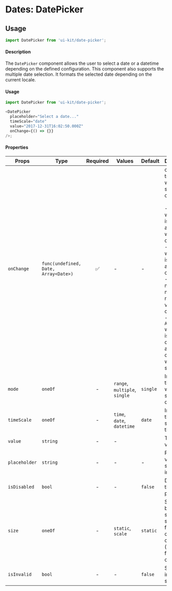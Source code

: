 # Dates: DatePicker

## Usage

```js
import DatePicker from 'ui-kit/date-picker';
```

#### Description

The `DatePicker` component allows the user to select a date or a datetime
depending on the defined configuration. This component also supports the
multiple date selection. It formats the selected date depending on the current
locale.

#### Usage

```js
import DatePicker from 'ui-kit/date-picker';

<DatePicker
  placeholder="Select a date..."
  timeScale="date"
  value="2017-12-31T16:02:50.000Z"
  onChange={() => {}}
/>;
```

#### Properties

| Props         | Type                                 | Required | Values                        | Default  | Description                                                                                                                                                                                                                                                                                                               |
| ------------- | ------------------------------------ | :------: | ----------------------------- | -------- | ------------------------------------------------------------------------------------------------------------------------------------------------------------------------------------------------------------------------------------------------------------------------------------------------------------------------- |
| `onChange`    | `func(undefined, Date, Array<Date>)` |    ✅    | -                             | -        | onChange triggered when selection changed.<br /><br />- `undefined` when mode is single and value was cleared<br />- `Date` when mode is single and value changed<br />- `[]` when mode is multiple or range and value was cleared<br />- `Array<Date>` when mode is multiple or range and at least one date was selected |
| `mode`        | `oneOf`                              |    -     | `range`, `multiple`, `single` | `single` | Indicates the mode we can select dates                                                                                                                                                                                                                                                                                    |
| `timeScale`   | `oneOf`                              |    -     | `time`, `date`, `datetime`    | `date`   | Indicates the time scale for the picker                                                                                                                                                                                                                                                                                   |
| `value`       | `string`                             |    -     | -                             |          | The date value                                                                                                                                                                                                                                                                                                            |
| `placeholder` | `string`                             |    -     | -                             | -        | Placeholder value to show in the input field                                                                                                                                                                                                                                                                              |
| `isDisabled`  | `bool`                               |    -     | -                             | `false`  | Disables the date picker                                                                                                                                                                                                                                                                                                  |
| `size`        | `oneOf`                              |    -     | `static`, `scale`             | `static` | Switches between standard-size and full-width of the container (must be a flex-context)                                                                                                                                                                                                                                   |
| `isInvalid`   | `bool`                               |    -     | -                             | `false`  | Switches to invalid-state                                                                                                                                                                                                                                                                                                 |
